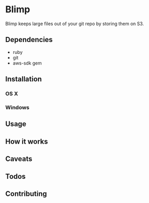 Blimp
=====

Blimp keeps large files out of your git repo by storing them on S3.

Dependencies
------------

* ruby
* git
* aws-sdk gem

Installation
------------

### OS X ###

### Windows ###

Usage
-----

How it works
------------

Caveats
-------

Todos
-----

Contributing
------------
